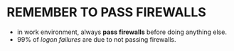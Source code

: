 # REMEMBER TO PASS FIREWALLS
+ in work environment, always **pass firewalls** before doing anything else.
+ 99% of *logon failures* are due to not passing firewalls.
